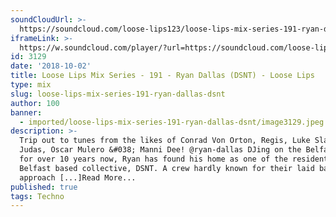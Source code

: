 ```yaml
---
soundCloudUrl: >-
  https://soundcloud.com/loose-lips123/loose-lips-mix-series-191-ryan-dallas-dsnt
iframeLink: >-
  https://w.soundcloud.com/player/?url=https://soundcloud.com/loose-lips123/loose-lips-mix-series-191-ryan-dallas-dsnt&color=00aabb&auto_play=false&hide_related=false&show_comments=true&show_user=true&show_reposts=false
id: 3129
date: '2018-10-02'
title: Loose Lips Mix Series - 191 - Ryan Dallas (DSNT) - Loose Lips
type: mix
slug: loose-lips-mix-series-191-ryan-dallas-dsnt
author: 100
banner:
  - imported/loose-lips-mix-series-191-ryan-dallas-dsnt/image3129.jpeg
description: >-
  Trip out to tunes from the likes of Conrad Von Orton, Regis, Luke Slater,
  Judas, Oscar Mulero &#038; Manni Dee! @ryan-dallas DJing on the Belfast scene
  for over 10 years now, Ryan has found his home as one of the residents for
  Belfast based collective, DSNT. A crew hardly known for their laid back
  approach [...]Read More...
published: true
tags: Techno
---
```

